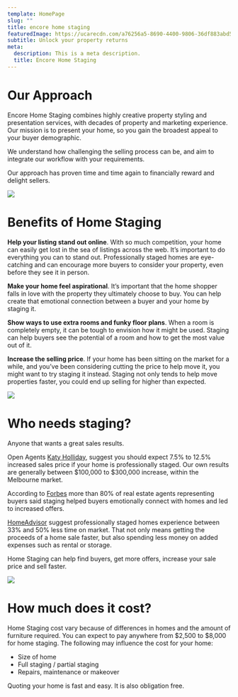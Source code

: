 ```yaml
---
template: HomePage
slug: ""
title: encore home staging
featuredImage: https://ucarecdn.com/a76256a5-8690-4400-9806-36df883abd5b/
subtitle: Unlock your property returns
meta:
  description: This is a meta description.
  title: Encore Home Staging
---
```

# Our Approach

Encore Home Staging combines highly creative property styling and presentation services, with decades of property and marketing experience. Our mission is to present your home, so you gain the broadest appeal to your buyer demographic.

We understand how challenging the selling process can be, and aim to integrate our workflow with your requirements.

Our approach has proven time and time again to financially reward and delight sellers.

![](https://ucarecdn.com/f87e2c83-51d5-4032-a4e0-aad31ec0f33c/-/preview/-/enhance/91/)

# Benefits of Home Staging

**Help your listing stand out online**. With so much competition, your home can easily get lost in the sea of listings across the web. It’s important to do everything you can to stand out. Professionally staged homes are eye-catching and can encourage more buyers to consider your property, even before they see it in person.

**Make your home feel aspirational**. It’s important that the home shopper falls in love with the property they ultimately choose to buy. You can help create that emotional connection between a buyer and your home by staging it. 

**Show ways to use extra rooms and funky floor plans**. When a room is completely empty, it can be tough to envision how it might be used. Staging can help buyers see the potential of a room and how to get the most value out of it.

**Increase the selling price**. If your home has been sitting on the market for a while, and you’ve been considering cutting the price to help move it, you might want to try staging it instead. Staging not only tends to help move properties faster, you could end up selling for higher than expected.

![](https://ucarecdn.com/3c59a6b2-1e69-4cb5-932a-8d72ebf760d1/-/preview/-/enhance/93/)

# Who needs staging?

Anyone that wants a great sales results. 

Open Agents [Katy Holliday](https://www.openagent.com.au/blog/expert-guide-property-styling), suggest you should expect 7.5% to 12.5% increased sales price if your home is professionally staged. Our own results are generally between $100,000 to $300,000 increase, within the Melbourne market. 

According to [Forbes](https://www.forbes.com/advisor/mortgages/is-home-staging-worth-it/) more than 80% of real estate agents representing buyers said staging helped buyers emotionally connect with homes and led to increased offers. 

[HomeAdvisor](https://www.homeadvisor.com/) suggest professionally staged homes experience between 33% and 50% less time on market. That not only means getting the proceeds of a home sale faster, but also spending less money on added expenses such as rental or storage.

Home Staging can help find buyers, get more offers, increase your sale price and sell faster.  

![](https://ucarecdn.com/530e4c02-4e85-43de-9fcc-9062b9ec8b69/-/crop/1633x2322/0,45/-/preview/)

# How much does it cost?

Home Staging cost vary because of differences in homes and the amount of furniture required.  You can expect to pay anywhere from $2,500 to $8,000 for home staging. The following may influence the cost for your home:

* Size of home
* Full staging / partial staging
* Repairs, maintenance or makeover

Quoting your home is fast and easy. It is also obligation free.